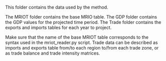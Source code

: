 This folder contains the data used by the method.

The MRIOT folder contains the base MRIO table.
The GDP folder contains the GDP values for the projected time period.
The Trade folder contains the exports and imports tables for each year to project.

Make sure that the name of the base MRIOT table corresponds to the syntax used in the mriot_reader.py script.
Trade data can be described as imports and exports table from/to each region to/from each trade zone, or as trade balance and trade intensity matrices.
